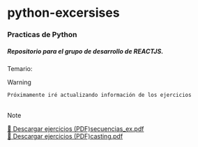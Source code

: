 # python-excersises

<h3 >Practicas de Python</h3>
<h5>Repositorio para el grupo de desarrollo de REACTJS.</h5>

Temario:

> [!WARNING]
`Próximamente iré actualizando
información de los ejercicios`<br><br>

> [!NOTE]
[📄 Descargar ejercicios (PDF)](.)[secuencias_ex.pdf](https://github.com/user-attachments/files/19491622/secuencias_ex.pdf)<br>
[📄 Descargar ejercicios (PDF)](.)[casting.pdf](https://github.com/user-attachments/files/19491743/casting.pdf)




